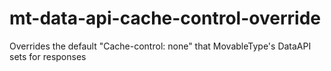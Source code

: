 # mt-data-api-cache-control-override
Overrides the default "Cache-control: none" that MovableType's DataAPI sets for responses

